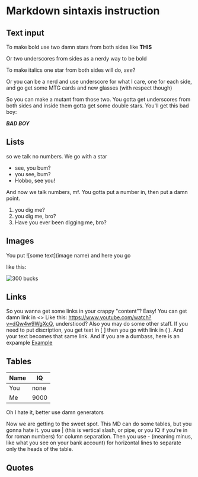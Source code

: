 # Markdown sintaxis instruction

## Text input

To make bold use two damn stars from both sides like **THIS** 

Or two underscores from sides as a nerdy way to be bold

To make italics one star from both sides will do, *see*?

Or you can be a nerd and use underscore for what I care, one for each side, and go get some MTG cards and new glasses (with respect though)

So you can make a mutant from those two. You gotta get underscores from both sides and inside them gotta get some double stars. You'll get this bad boy:

_**BAD BOY**_

## Lists

so we talk no numbers. We go with a star

* see, you bum?
* you see, bum?
* Hobbo, see you!

And now we talk numbers, mf. You gotta put a number in, then put a damn point.

1. you dig me?
2. you dig me, bro?
3. Have you ever been digging me, bro? 

## Images

You put ![some text](image name) and here you go

like this:

![300 bucks](gaci.jpg)

## Links

So you wanna get some links in your crappy "content"? Easy! You can get damn link in <>
Like this: <https://www.youtube.com/watch?v=dQw4w9WgXcQ>, understiood? Also you may do some other staff. If you need to put discription, you get text in [ ] then you go with link in ( ). And your text becomes that same link. And if you are a dumbass, here is an expample [Example](https://www.youtube.com/watch?v=dQw4w9WgXcQ)

## Tables

| Name |  IQ  |
|------|------|
| You  | none |
| Me   | 9000 |

Oh I hate it, better use damn generators

Now we are getting to the sweet spot. This MD can do some tables, but you gonna hate it. you use | (this is vertical slash, or pipe, or you IQ if you're in for roman numbers) for column separation. Then you use - (meaning minus, like what you see on your bank account) for horizontal lines to separate only the heads of the table. 

## Quotes